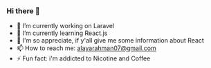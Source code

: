 ### Hi there 👋

- 🔭 I’m currently working on Laravel
- 🌱 I’m currently learning React.js
- 💬 I'm so appreciate, if y'all give me some information about React
- 📫 How to reach me: alayarahman07@gmail.com
- ⚡ Fun fact: i'm addicted to Nicotine and Coffee
